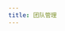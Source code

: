 ```yaml
---
title: 团队管理
---
```


<script setup>
import TeamManage from '../components/docManage.vue'
</script>

<TeamManage docId="1" />